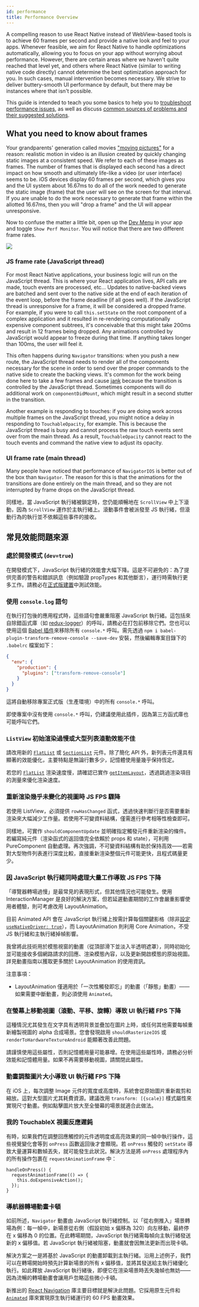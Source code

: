 ```yaml
---
id: performance
title: Performance Overview
---
```


A compelling reason to use React Native instead of WebView-based tools is to achieve 60 frames per second and provide a native look and feel to your apps. Whenever feasible, we aim for React Native to handle optimizations automatically, allowing you to focus on your app without worrying about performance. However, there are certain areas where we haven't quite reached that level yet, and others where React Native (similar to writing native code directly) cannot determine the best optimization approach for you. In such cases, manual intervention becomes necessary. We strive to deliver buttery-smooth UI performance by default, but there may be instances where that isn't possible.

This guide is intended to teach you some basics to help you to [troubleshoot performance issues](profiling.md), as well as discuss [common sources of problems and their suggested solutions](performance.md#common-sources-of-performance-problems).

## What you need to know about frames

Your grandparents' generation called movies ["moving pictures"](https://www.youtube.com/watch?v=F1i40rnpOsA) for a reason: realistic motion in video is an illusion created by quickly changing static images at a consistent speed. We refer to each of these images as frames. The number of frames that is displayed each second has a direct impact on how smooth and ultimately life-like a video (or user interface) seems to be. iOS devices display 60 frames per second, which gives you and the UI system about 16.67ms to do all of the work needed to generate the static image (frame) that the user will see on the screen for that interval. If you are unable to do the work necessary to generate that frame within the allotted 16.67ms, then you will "drop a frame" and the UI will appear unresponsive.

Now to confuse the matter a little bit, open up the [Dev Menu](debugging.md#accessing-the-dev-menu) in your app and toggle `Show Perf Monitor`. You will notice that there are two different frame rates.

![](/docs/assets/PerfUtil.png)

### JS frame rate (JavaScript thread)

For most React Native applications, your business logic will run on the JavaScript thread. This is where your React application lives, API calls are made, touch events are processed, etc... Updates to native-backed views are batched and sent over to the native side at the end of each iteration of the event loop, before the frame deadline (if all goes well). If the JavaScript thread is unresponsive for a frame, it will be considered a dropped frame. For example, if you were to call `this.setState` on the root component of a complex application and it resulted in re-rendering computationally expensive component subtrees, it's conceivable that this might take 200ms and result in 12 frames being dropped. Any animations controlled by JavaScript would appear to freeze during that time. If anything takes longer than 100ms, the user will feel it.

This often happens during `Navigator` transitions: when you push a new route, the JavaScript thread needs to render all of the components necessary for the scene in order to send over the proper commands to the native side to create the backing views. It's common for the work being done here to take a few frames and cause [jank](https://jankfree.org/) because the transition is controlled by the JavaScript thread. Sometimes components will do additional work on `componentDidMount`, which might result in a second stutter in the transition.

Another example is responding to touches: if you are doing work across multiple frames on the JavaScript thread, you might notice a delay in responding to `TouchableOpacity`, for example. This is because the JavaScript thread is busy and cannot process the raw touch events sent over from the main thread. As a result, `TouchableOpacity` cannot react to the touch events and command the native view to adjust its opacity.

### UI frame rate (main thread)

Many people have noticed that performance of `NavigatorIOS` is better out of the box than `Navigator`. The reason for this is that the animations for the transitions are done entirely on the main thread, and so they are not interrupted by frame drops on the JavaScript thread.

同樣地，當 JavaScript 執行緒被鎖定時，您仍能順暢地在 `ScrollView` 中上下滾動，因為 `ScrollView` 運作於主執行緒上。滾動事件會被派發至 JS 執行緒，但滾動行為的執行並不依賴這些事件的接收。

## 常見效能問題來源

### 處於開發模式 (`dev=true`)

在開發模式下，JavaScript 執行緒的效能會大幅下降。這是不可避免的：為了提供完善的警告和錯誤訊息（例如驗證 propTypes 和其他斷言），運行時需執行更多工作。請務必在[正式版建置](running-on-device.md#building-your-app-for-production)中測試效能。

### 使用 `console.log` 語句

在執行打包後的應用程式時，這些語句會嚴重阻塞 JavaScript 執行緒。這包括來自除錯函式庫（如 [redux-logger](https://github.com/evgenyrodionov/redux-logger)）的呼叫，請務必在打包前移除它們。您也可以使用這個 [Babel 插件](https://babeljs.io/docs/plugins/transform-remove-console/)來移除所有 `console.*` 呼叫。需先透過 `npm i babel-plugin-transform-remove-console --save-dev` 安裝，然後編輯專案目錄下的 `.babelrc` 檔案如下：

```json
{
  "env": {
    "production": {
      "plugins": ["transform-remove-console"]
    }
  }
}
```

這將自動移除專案正式版（生產環境）中的所有 `console.*` 呼叫。

即使專案中沒有使用 `console.*` 呼叫，仍建議使用此插件，因為第三方函式庫也可能呼叫它們。

### `ListView` 初始渲染過慢或大型列表滾動效能不佳

請改用新的 [`FlatList`](flatlist.md) 或 [`SectionList`](sectionlist.md) 元件。除了簡化 API 外，新列表元件還具有顯著的效能優化，主要特點是無論行數多少，記憶體使用量幾乎保持恆定。

若您的 [`FlatList`](flatlist.md) 渲染速度慢，請確認已實作 [`getItemLayout`](flatlist.md#getitemlayout)，透過跳過渲染項目的測量來優化渲染速度。

### 重新渲染幾乎未變化的視圖時 JS FPS 驟降

若使用 ListView，必須提供 `rowHasChanged` 函式，透過快速判斷行是否需要重新渲染來大幅減少工作量。若使用不可變資料結構，僅需進行參考相等性檢查即可。

同樣地，可實作 `shouldComponentUpdate` 並明確指定觸發元件重新渲染的條件。若編寫純元件（渲染函式的返回值完全依賴於 props 和 state），可利用 PureComponent 自動處理。再次強調，不可變資料結構有助於保持高效——若需對大型物件列表進行深度比較，直接重新渲染整個元件可能更快，且程式碼量更少。

### 因 JavaScript 執行緒同時處理大量工作導致 JS FPS 下降

「導覽器轉場過慢」是最常見的表現形式，但其他情況也可能發生。使用 InteractionManager 是良好的解決方案，但若延遲動畫期間的工作會嚴重影響使用者體驗，則可考慮改用 LayoutAnimation。

目前 Animated API 會在 JavaScript 執行緒上按需計算每個關鍵影格（除非[設定 `useNativeDriver: true`](/blog/2017/02/14/using-native-driver-for-animated#how-do-i-use-this-in-my-app)），而 LayoutAnimation 則利用 Core Animation，不受 JS 執行緒和主執行緒掉幀影響。

我曾將此技術用於模態視窗的動畫（從頂部滑下並淡入半透明遮罩），同時初始化並可能接收多個網路請求的回應、渲染模態內容，以及更新開啟模態的原始視圖。詳見動畫指南以獲取更多關於 LayoutAnimation 的使用資訊。

注意事項：

- LayoutAnimation 僅適用於「一次性觸發即忘」的動畫（「靜態」動畫）——如果需要中斷動畫，則必須使用 `Animated`。

### 在螢幕上移動視圖（滾動、平移、旋轉）導致 UI 執行緒 FPS 下降

這種情況尤其發生在文字具有透明背景並疊加在圖片上時，或任何其他需要每幀重新繪製視圖的 alpha 合成場景。您會發現啟用 `shouldRasterizeIOS` 或 `renderToHardwareTextureAndroid` 能顯著改善此問題。

請謹慎使用這些屬性，否則記憶體用量可能暴增。在使用這些屬性時，請務必分析效能和記憶體用量。如果不再需要移動視圖，請關閉此屬性。

### 動畫調整圖片大小導致 UI 執行緒 FPS 下降

在 iOS 上，每次調整 Image 元件的寬度或高度時，系統會從原始圖片重新裁剪和縮放。這對大型圖片尤其耗費資源。建議改用 `transform: [{scale}]` 樣式屬性來實現尺寸動畫。例如點擊圖片放大至全螢幕的場景就適合此做法。

### 我的 TouchableX 視圖反應遲鈍

有時，如果我們在調整回應觸控的元件透明度或高亮效果的同一幀中執行操作，這些視覺變化會等到 `onPress` 函數返回後才會顯現。若 `onPress` 觸發的 `setState` 導致大量運算和數幀丟失，就可能發生此狀況。解決方法是將 `onPress` 處理程序內的所有操作包裹在 `requestAnimationFrame` 中：

```tsx
handleOnPress() {
  requestAnimationFrame(() => {
    this.doExpensiveAction();
  });
}
```

### 導航器轉場動畫卡頓

如前所述，`Navigator` 動畫由 JavaScript 執行緒控制。以「從右側推入」場景轉場為例：每一幀中，新場景從右側（假設初始 x 偏移為 320）向左移動，最終停在 x 偏移為 0 的位置。在此轉場期間，JavaScript 執行緒需每幀向主執行緒發送新的 x 偏移值。若 JavaScript 執行緒被阻塞，動畫就會因無法更新而出現卡頓。

解決方案之一是將基於 JavaScript 的動畫卸載到主執行緒。沿用上述例子，我們可以在轉場開始時預先計算新場景的所有 x 偏移值，並將其發送給主執行緒優化執行。如此釋放 JavaScript 執行緒後，即便它在渲染場景時丟失幾幀也無妨——因為流暢的轉場動畫會讓用戶忽略這些微小卡頓。

新推出的 [React Navigation](navigation.md) 庫主要目標就是解決此問題。它採用原生元件和 [`Animated`](animated.md) 庫來實現原生執行緒運行的 60 FPS 動畫效果。